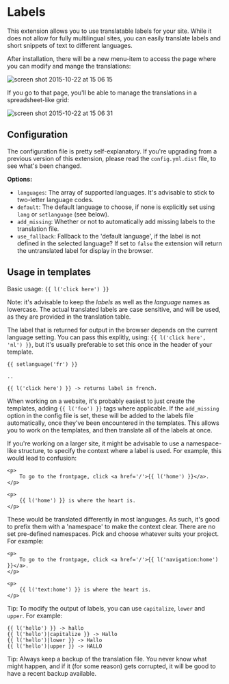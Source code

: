 Labels
======

This extension allows you to use translatable labels for your site. While it
does not allow for fully multilingual sites, you can easily translate labels
and short snippets of text to different languages.

After installation, there will be a new menu-item to access the page where you
can modify and mange the translations:

![screen shot 2015-10-22 at 15 06 15](https://cloud.githubusercontent.com/assets/1833361/10665901/8cb062aa-78ce-11e5-8742-5b1a2e142b6a.png)

If you go to that page, you'll be able to manage the translations in a spreadsheet-like grid:

![screen shot 2015-10-22 at 15 06 31](https://cloud.githubusercontent.com/assets/1833361/10665902/8cb2345e-78ce-11e5-9203-031146dc0976.png)


Configuration
-------------
The configuration file is pretty self-explanatory. If you're upgrading from a previous version of this extension, please read the `config.yml.dist` file, to see what's been changed.

**Options:**

 - `languages`: The array of supported languages. It's advisable to stick to
   two-letter language codes.
 - `default`: The default language to choose, if none is explicitly set using
   `lang` or `setlanguage` (see below).
 - `add_missing`: Whether or not to automatically add missing labels to the
   translation file.
 - `use_fallback`: Fallback to the 'default language', if the label is not
   defined in the selected language? If set to `false` the extension will
   return the untranslated label for display in the browser.

Usage in templates
------------------

Basic usage: `{{ l('click here') }}`

Note: it's advisable to keep the _labels_ as well as the _language_ names as
lowercase. The actual translated labels are case sensitive, and will be used,
as they are provided in the translation table.

The label that is returned for output in the browser depends on the current
language setting. You can pass this explitly, using: `{{ l('click here', 'nl')
}}`, but it's usually preferable to set this once in the header of your
template.

```
{{ setlanguage('fr') }}

..

{{ l('click here') }} -> returns label in french.

```

When working on a website, it's probably easiest to just create the templates, adding `{{ l('foo') }}` tags where applicable. If the `add_missing` option in the config file is set, these will be added to the labels file automatically, once they've been encountered in the templates. This allows you to work on the templates, and then translate all of the labels at once.

If you're working on a larger site, it might be advisable to use a namespace-like structure, to specify the context where a label is used. For example, this would lead to confusion:

```
<p>
    To go to the frontpage, click <a href='/'>{{ l('home') }}</a>.
</p>

<p>
    {{ l('home') }} is where the heart is.
</p>
```

These would be translated differently in most languages. As such, it's good to prefix them with a 'namespace' to make the context clear. There are no set pre-defined namespaces. Pick and choose whatever suits your project. For example:

```
<p>
    To go to the frontpage, click <a href='/'>{{ l('navigation:home') }}</a>.
</p>

<p>
    {{ l('text:home') }} is where the heart is.
</p>
```

Tip: To modify the output of labels, you can use `capitalize`, `lower` and
`upper`. For example:

```
{{ l('hello') }} -> hallo
{{ l('hello')|capitalize }} -> Hallo
{{ l('hello')|lower }} -> Hallo
{{ l('hello')|upper }} -> HALLO
```

Tip: Always keep a backup of the translation file. You never know what might
happen, and if it (for some reason) gets corrupted, it will be good to have a
recent backup available.

